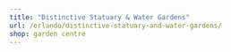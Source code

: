 ```yaml
---
title: "Distinctive Statuary & Water Gardens"
url: /orlando/distinctive-statuary-and-water-gardens/
shop: garden centre
---
```

